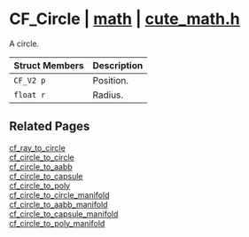 # CF_Circle | [math](https://github.com/RandyGaul/cute_framework/blob/master/docs/math_readme.md) | [cute_math.h](https://github.com/RandyGaul/cute_framework/blob/master/include/cute_math.h)

A circle.

Struct Members | Description
--- | ---
`CF_V2 p` | Position.
`float r` | Radius.

## Related Pages

[cf_ray_to_circle](https://github.com/RandyGaul/cute_framework/blob/master/docs/math/cf_ray_to_circle.md)  
[cf_circle_to_circle](https://github.com/RandyGaul/cute_framework/blob/master/docs/math/cf_circle_to_circle.md)  
[cf_circle_to_aabb](https://github.com/RandyGaul/cute_framework/blob/master/docs/math/cf_circle_to_aabb.md)  
[cf_circle_to_capsule](https://github.com/RandyGaul/cute_framework/blob/master/docs/math/cf_circle_to_capsule.md)  
[cf_circle_to_poly](https://github.com/RandyGaul/cute_framework/blob/master/docs/math/cf_circle_to_poly.md)  
[cf_circle_to_circle_manifold](https://github.com/RandyGaul/cute_framework/blob/master/docs/math/cf_circle_to_circle_manifold.md)  
[cf_circle_to_aabb_manifold](https://github.com/RandyGaul/cute_framework/blob/master/docs/math/cf_circle_to_aabb_manifold.md)  
[cf_circle_to_capsule_manifold](https://github.com/RandyGaul/cute_framework/blob/master/docs/math/cf_circle_to_capsule_manifold.md)  
[cf_circle_to_poly_manifold](https://github.com/RandyGaul/cute_framework/blob/master/docs/math/cf_circle_to_poly_manifold.md)  
